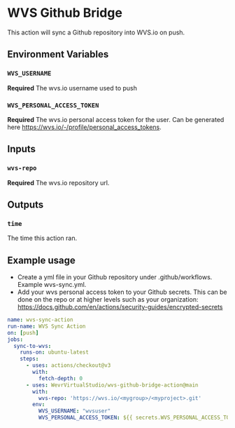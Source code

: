 # WVS Github Bridge

This action will sync a Github repository into WVS.io on push.

## Environment Variables

### `WVS_USERNAME`

**Required** The wvs.io username used to push

### `WVS_PERSONAL_ACCESS_TOKEN`

**Required** The wvs.io personal access token for the user.  Can be generated here https://wvs.io/-/profile/personal_access_tokens.

## Inputs

### `wvs-repo`

**Required** The wvs.io repository url.

## Outputs

### `time`

The time this action ran.

## Example usage

* Create a yml file in your Github repository under .github/workflows.  Example wvs-sync.yml.
* Add your wvs personal access token to your Github secrets.  This can be done on the repo or at higher levels such as your organization: https://docs.github.com/en/actions/security-guides/encrypted-secrets

```yaml
name: wvs-sync-action
run-name: WVS Sync Action
on: [push]
jobs:
  sync-to-wvs:
    runs-on: ubuntu-latest
    steps:
      - uses: actions/checkout@v3
        with:
          fetch-depth: 0
      - uses: WevrVirtualStudio/wvs-github-bridge-action@main
        with:
          wvs-repo: 'https://wvs.io/<mygroup>/<myproject>.git'
        env:
          WVS_USERNAME: "wvsuser"
          WVS_PERSONAL_ACCESS_TOKEN: ${{ secrets.WVS_PERSONAL_ACCESS_TOKEN }}
```